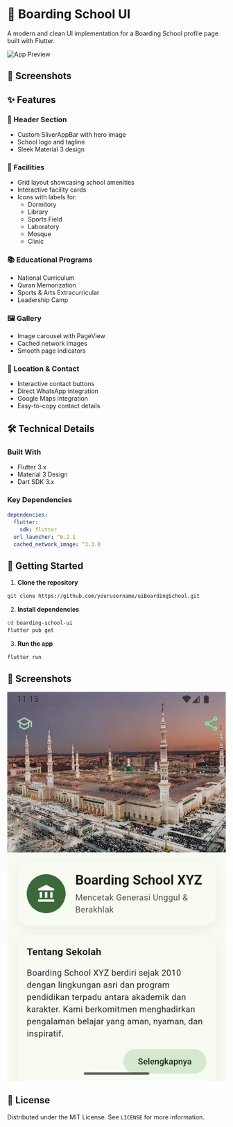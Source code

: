 # 🏫 Boarding School UI

A modern and clean UI implementation for a Boarding School profile page built with Flutter.

![App Preview](screenshots/app_preview.png)

## 📱 Screenshots



## ✨ Features

### 📌 Header Section
- Custom SliverAppBar with hero image
- School logo and tagline
- Sleek Material 3 design

### 🏢 Facilities
- Grid layout showcasing school amenities
- Interactive facility cards
- Icons with labels for:
  - Dormitory
  - Library
  - Sports Field
  - Laboratory
  - Mosque
  - Clinic

### 📚 Educational Programs
- National Curriculum
- Quran Memorization
- Sports & Arts Extracurricular
- Leadership Camp

### 🖼️ Gallery
- Image carousel with PageView
- Cached network images
- Smooth page indicators

### 📍 Location & Contact
- Interactive contact buttons
- Direct WhatsApp integration
- Google Maps integration
- Easy-to-copy contact details

## 🛠️ Technical Details

### Built With
- Flutter 3.x
- Material 3 Design
- Dart SDK 3.x

### Key Dependencies
```yaml
dependencies:
  flutter:
    sdk: flutter
  url_launcher: ^6.2.1
  cached_network_image: ^3.3.0
```

## 🚀 Getting Started

1. **Clone the repository**
```bash
git clone https://github.com/yourusername/uiBoardingSchool.git
```

2. **Install dependencies**
```bash
cd boarding-school-ui
flutter pub get
```

3. **Run the app**
```bash
flutter run
```

## 📸  Screenshots

![Screenshot](screenshoot.png)





## 📄 License

Distributed under the MIT License. See `LICENSE` for more information.



